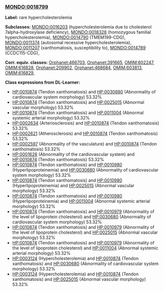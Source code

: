 
### [MONDO:0018799](http://purl.obolibrary.org/obo/MONDO_0018799)
**Label:** rare hypercholesterolemia

**Subclasses:** [MONDO:0016203](http://purl.obolibrary.org/obo/MONDO_0016203) (hypercholesterolemia due to cholesterol 7alpha-hydroxylase deficiency), [MONDO:0018328](http://purl.obolibrary.org/obo/MONDO_0018328) (homozygous familial hypercholesterolemia), [MONDO:0014790](http://purl.obolibrary.org/obo/MONDO_0014790) (TMEM199-CDG), [MONDO:0011374](http://purl.obolibrary.org/obo/MONDO_0011374) (autosomal recessive hypercholesterolemia), [MONDO:0011207](http://purl.obolibrary.org/obo/MONDO_0011207) (xanthomatosis, susceptibility to), [MONDO:0014789](http://purl.obolibrary.org/obo/MONDO_0014789) (CCDC115-CDG), 

**Corr. equiv. classes:** [Orphanet:466703](http://www.orpha.net/ORDO/Orphanet_466703), [Orphanet:391665](http://www.orpha.net/ORDO/Orphanet_391665), [OMIM:602247](http://purl.obolibrary.org/obo/OMIM_602247), [OMIM:616828](http://purl.obolibrary.org/obo/OMIM_616828), [Orphanet:209902](http://www.orpha.net/ORDO/Orphanet_209902), [Orphanet:468684](http://www.orpha.net/ORDO/Orphanet_468684), [OMIM:603813](http://purl.obolibrary.org/obo/OMIM_603813), [OMIM:616829](http://purl.obolibrary.org/obo/OMIM_616829), 

**Class expressions from DL-Learner:**

- [HP:0010874](http://purl.obolibrary.org/obo/HP_0010874) (Tendon xanthomatosis) and [HP:0030680](http://purl.obolibrary.org/obo/HP_0030680) (Abnormality of cardiovascular system morphology) 53.32%
- [HP:0010874](http://purl.obolibrary.org/obo/HP_0010874) (Tendon xanthomatosis) and [HP:0025015](http://purl.obolibrary.org/obo/HP_0025015) (Abnormal vascular morphology) 53.32%
- [HP:0010874](http://purl.obolibrary.org/obo/HP_0010874) (Tendon xanthomatosis) and [HP:0011004](http://purl.obolibrary.org/obo/HP_0011004) (Abnormal systemic arterial morphology) 53.32%
- [HP:0002634](http://purl.obolibrary.org/obo/HP_0002634) (Arteriosclerosis) and [HP:0010874](http://purl.obolibrary.org/obo/HP_0010874) (Tendon xanthomatosis) 53.32%
- [HP:0002621](http://purl.obolibrary.org/obo/HP_0002621) (Atherosclerosis) and [HP:0010874](http://purl.obolibrary.org/obo/HP_0010874) (Tendon xanthomatosis) 53.32%
- [HP:0002597](http://purl.obolibrary.org/obo/HP_0002597) (Abnormality of the vasculature) and [HP:0010874](http://purl.obolibrary.org/obo/HP_0010874) (Tendon xanthomatosis) 53.32%
- [HP:0001626](http://purl.obolibrary.org/obo/HP_0001626) (Abnormality of the cardiovascular system) and [HP:0010874](http://purl.obolibrary.org/obo/HP_0010874) (Tendon xanthomatosis) 53.32%
- [HP:0010874](http://purl.obolibrary.org/obo/HP_0010874) (Tendon xanthomatosis) and [HP:0010980](http://purl.obolibrary.org/obo/HP_0010980) (Hyperlipoproteinemia) and [HP:0030680](http://purl.obolibrary.org/obo/HP_0030680) (Abnormality of cardiovascular system morphology) 53.32%
- [HP:0010874](http://purl.obolibrary.org/obo/HP_0010874) (Tendon xanthomatosis) and [HP:0010980](http://purl.obolibrary.org/obo/HP_0010980) (Hyperlipoproteinemia) and [HP:0025015](http://purl.obolibrary.org/obo/HP_0025015) (Abnormal vascular morphology) 53.32%
- [HP:0010874](http://purl.obolibrary.org/obo/HP_0010874) (Tendon xanthomatosis) and [HP:0010980](http://purl.obolibrary.org/obo/HP_0010980) (Hyperlipoproteinemia) and [HP:0011004](http://purl.obolibrary.org/obo/HP_0011004) (Abnormal systemic arterial morphology) 53.32%
- [HP:0010874](http://purl.obolibrary.org/obo/HP_0010874) (Tendon xanthomatosis) and [HP:0010979](http://purl.obolibrary.org/obo/HP_0010979) (Abnormality of the level of lipoprotein cholesterol) and [HP:0030680](http://purl.obolibrary.org/obo/HP_0030680) (Abnormality of cardiovascular system morphology) 53.32%
- [HP:0010874](http://purl.obolibrary.org/obo/HP_0010874) (Tendon xanthomatosis) and [HP:0010979](http://purl.obolibrary.org/obo/HP_0010979) (Abnormality of the level of lipoprotein cholesterol) and [HP:0025015](http://purl.obolibrary.org/obo/HP_0025015) (Abnormal vascular morphology) 53.32%
- [HP:0010874](http://purl.obolibrary.org/obo/HP_0010874) (Tendon xanthomatosis) and [HP:0010979](http://purl.obolibrary.org/obo/HP_0010979) (Abnormality of the level of lipoprotein cholesterol) and [HP:0011004](http://purl.obolibrary.org/obo/HP_0011004) (Abnormal systemic arterial morphology) 53.32%
- [HP:0003124](http://purl.obolibrary.org/obo/HP_0003124) (Hypercholesterolemia) and [HP:0010874](http://purl.obolibrary.org/obo/HP_0010874) (Tendon xanthomatosis) and [HP:0030680](http://purl.obolibrary.org/obo/HP_0030680) (Abnormality of cardiovascular system morphology) 53.32%
- [HP:0003124](http://purl.obolibrary.org/obo/HP_0003124) (Hypercholesterolemia) and [HP:0010874](http://purl.obolibrary.org/obo/HP_0010874) (Tendon xanthomatosis) and [HP:0025015](http://purl.obolibrary.org/obo/HP_0025015) (Abnormal vascular morphology) 53.32%


